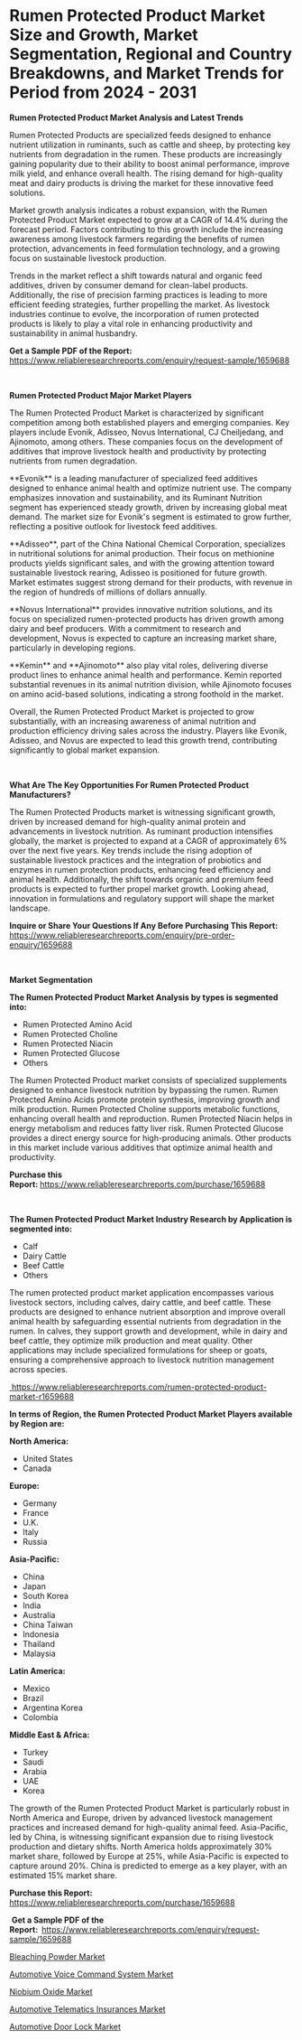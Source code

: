 <p><h1>Rumen Protected Product Market Size and Growth, Market Segmentation, Regional and Country Breakdowns, and Market Trends for Period from 2024 -  2031</h1></p><p><strong>Rumen Protected Product Market Analysis and Latest Trends</strong></p>
<p><p>Rumen Protected Products are specialized feeds designed to enhance nutrient utilization in ruminants, such as cattle and sheep, by protecting key nutrients from degradation in the rumen. These products are increasingly gaining popularity due to their ability to boost animal performance, improve milk yield, and enhance overall health. The rising demand for high-quality meat and dairy products is driving the market for these innovative feed solutions.</p><p>Market growth analysis indicates a robust expansion, with the Rumen Protected Product Market expected to grow at a CAGR of 14.4% during the forecast period. Factors contributing to this growth include the increasing awareness among livestock farmers regarding the benefits of rumen protection, advancements in feed formulation technology, and a growing focus on sustainable livestock production. </p><p>Trends in the market reflect a shift towards natural and organic feed additives, driven by consumer demand for clean-label products. Additionally, the rise of precision farming practices is leading to more efficient feeding strategies, further propelling the market. As livestock industries continue to evolve, the incorporation of rumen protected products is likely to play a vital role in enhancing productivity and sustainability in animal husbandry.</p></p>
<p><strong>Get a Sample PDF of the Report:&nbsp;</strong> <a href="https://www.reliableresearchreports.com/enquiry/request-sample/1659688?utm_campaign=1289&utm_medium=2&utm_source=Github&utm_content=ia&utm_term=03102024&utm_id=rumen-protected-product">https://www.reliableresearchreports.com/enquiry/request-sample/1659688</a></p>
<p>&nbsp;</p>
<p><strong>Rumen Protected Product Major Market Players</strong></p>
<p><p>The Rumen Protected Product Market is characterized by significant competition among both established players and emerging companies. Key players include Evonik, Adisseo, Novus International, CJ Cheiljedang, and Ajinomoto, among others. These companies focus on the development of additives that improve livestock health and productivity by protecting nutrients from rumen degradation.</p><p>**Evonik** is a leading manufacturer of specialized feed additives designed to enhance animal health and optimize nutrient use. The company emphasizes innovation and sustainability, and its Ruminant Nutrition segment has experienced steady growth, driven by increasing global meat demand. The market size for Evonik's segment is estimated to grow further, reflecting a positive outlook for livestock feed additives.</p><p>**Adisseo**, part of the China National Chemical Corporation, specializes in nutritional solutions for animal production. Their focus on methionine products yields significant sales, and with the growing attention toward sustainable livestock rearing, Adisseo is positioned for future growth. Market estimates suggest strong demand for their products, with revenue in the region of hundreds of millions of dollars annually.</p><p>**Novus International** provides innovative nutrition solutions, and its focus on specialized rumen-protected products has driven growth among dairy and beef producers. With a commitment to research and development, Novus is expected to capture an increasing market share, particularly in developing regions.</p><p>**Kemin** and **Ajinomoto** also play vital roles, delivering diverse product lines to enhance animal health and performance. Kemin reported substantial revenues in its animal nutrition division, while Ajinomoto focuses on amino acid-based solutions, indicating a strong foothold in the market.</p><p>Overall, the Rumen Protected Product Market is projected to grow substantially, with an increasing awareness of animal nutrition and production efficiency driving sales across the industry. Players like Evonik, Adisseo, and Novus are expected to lead this growth trend, contributing significantly to global market expansion.</p></p>
<p>&nbsp;</p>
<p><strong>What Are The Key Opportunities For Rumen Protected Product Manufacturers?</strong></p>
<p><p>The Rumen Protected Products market is witnessing significant growth, driven by increased demand for high-quality animal protein and advancements in livestock nutrition. As ruminant production intensifies globally, the market is projected to expand at a CAGR of approximately 6% over the next five years. Key trends include the rising adoption of sustainable livestock practices and the integration of probiotics and enzymes in rumen protection products, enhancing feed efficiency and animal health. Additionally, the shift towards organic and premium feed products is expected to further propel market growth. Looking ahead, innovation in formulations and regulatory support will shape the market landscape.</p></p>
<p><strong>Inquire or Share Your Questions If Any Before Purchasing This Report:</strong> <a href="https://www.reliableresearchreports.com/enquiry/pre-order-enquiry/1659688?utm_campaign=1289&utm_medium=2&utm_source=Github&utm_content=ia&utm_term=03102024&utm_id=rumen-protected-product">https://www.reliableresearchreports.com/enquiry/pre-order-enquiry/1659688</a></p>
<p>&nbsp;</p>
<p><strong>Market Segmentation</strong></p>
<p><strong>The Rumen Protected Product Market Analysis by types is segmented into:</strong></p>
<p><ul><li>Rumen Protected Amino Acid</li><li>Rumen Protected Choline</li><li>Rumen Protected Niacin</li><li>Rumen Protected Glucose</li><li>Others</li></ul></p>
<p><p>The Rumen Protected Product market consists of specialized supplements designed to enhance livestock nutrition by bypassing the rumen. Rumen Protected Amino Acids promote protein synthesis, improving growth and milk production. Rumen Protected Choline supports metabolic functions, enhancing overall health and reproduction. Rumen Protected Niacin helps in energy metabolism and reduces fatty liver risk. Rumen Protected Glucose provides a direct energy source for high-producing animals. Other products in this market include various additives that optimize animal health and productivity.</p></p>
<p><strong>Purchase this Report:&nbsp;</strong><a href="https://www.reliableresearchreports.com/purchase/1659688?utm_campaign=1289&utm_medium=2&utm_source=Github&utm_content=ia&utm_term=03102024&utm_id=rumen-protected-product">https://www.reliableresearchreports.com/purchase/1659688</a></p>
<p>&nbsp;</p>
<p><strong>The Rumen Protected Product Market Industry Research by Application is segmented into:</strong></p>
<p><ul><li>Calf</li><li>Dairy Cattle</li><li>Beef Cattle</li><li>Others</li></ul></p>
<p><p>The rumen protected product market application encompasses various livestock sectors, including calves, dairy cattle, and beef cattle. These products are designed to enhance nutrient absorption and improve overall animal health by safeguarding essential nutrients from degradation in the rumen. In calves, they support growth and development, while in dairy and beef cattle, they optimize milk production and meat quality. Other applications may include specialized formulations for sheep or goats, ensuring a comprehensive approach to livestock nutrition management across species.</p></p>
<p><a href="https://www.reliableresearchreports.com/rumen-protected-product-market-r1659688?utm_campaign=1289&utm_medium=2&utm_source=Github&utm_content=ia&utm_term=03102024&utm_id=rumen-protected-product">&nbsp;https://www.reliableresearchreports.com/rumen-protected-product-market-r1659688</a></p>
<p><strong>In terms of Region, the Rumen Protected Product Market Players available by Region are:</strong></p>
<p>
    <p> <strong> North America: </strong>
        <ul>
            <li>United States</li>
            <li>Canada</li>
        </ul>
        </p> 
    <p> <strong> Europe: </strong>
        <ul>
            <li>Germany</li>
            <li>France</li>
            <li>U.K.</li>
            <li>Italy</li>
            <li>Russia</li>
        </ul>
        </p> 
    <p> <strong> Asia-Pacific: </strong>
        <ul>
            <li>China</li>
            <li>Japan</li>
            <li>South Korea</li>
            <li>India</li>
            <li>Australia</li>
            <li>China Taiwan</li>
            <li>Indonesia</li>
            <li>Thailand</li>
            <li>Malaysia</li>
        </ul>
        </p> 
    <p> <strong> Latin America: </strong>
        <ul>
            <li>Mexico</li>
            <li>Brazil</li>
            <li>Argentina Korea</li>
            <li>Colombia</li>
        </ul>
        </p> 
    <p> <strong> Middle East & Africa: </strong>
        <ul>
            <li>Turkey</li>
            <li>Saudi</li>
            <li>Arabia</li>
            <li>UAE</li>
            <li>Korea</li>
        </ul>
    </p>
    </p>
<p><p>The growth of the Rumen Protected Product Market is particularly robust in North America and Europe, driven by advanced livestock management practices and increased demand for high-quality animal feed. Asia-Pacific, led by China, is witnessing significant expansion due to rising livestock production and dietary shifts. North America holds approximately 30% market share, followed by Europe at 25%, while Asia-Pacific is expected to capture around 20%. China is predicted to emerge as a key player, with an estimated 15% market share.</p></p>
<p><strong>Purchase this Report: </strong><a href="https://www.reliableresearchreports.com/purchase/1659688?utm_campaign=1289&utm_medium=2&utm_source=Github&utm_content=ia&utm_term=03102024&utm_id=rumen-protected-product">https://www.reliableresearchreports.com/purchase/1659688</a></p>
<p>&nbsp;<strong>Get a Sample PDF of the Report:&nbsp;&nbsp;</strong><a href="https://www.reliableresearchreports.com/enquiry/request-sample/1659688?utm_campaign=1289&utm_medium=2&utm_source=Github&utm_content=ia&utm_term=03102024&utm_id=rumen-protected-product">https://www.reliableresearchreports.com/enquiry/request-sample/1659688</a></p>
<p><strong></strong></p>
<p><p><a href="https://www.linkedin.com/pulse/bleaching-powder-market-overview-regional-outlook-competitive-wx6je?trackingId=tIeuc%2BF6QaS4BakdZZLRYw%3D%3D&utm_campaign=1289&utm_medium=2&utm_source=Github&utm_content=ia&utm_term=03102024&utm_id=rumen-protected-product">Bleaching Powder Market</a></p><p><a href="https://issuu.com/reportprime-2/docs/automotive-voice-command-system-mar_731721a955df13?utm_campaign=1289&utm_medium=2&utm_source=Github&utm_content=ia&utm_term=03102024&utm_id=rumen-protected-product">Automotive Voice Command System Market</a></p><p><a href="https://www.linkedin.com/pulse/niobium-oxide-market-global-regional-analysis-focus-end-viyie?trackingId=R7rU4e72Q3%2BXhHanPv1dPQ%3D%3D&utm_campaign=1289&utm_medium=2&utm_source=Github&utm_content=ia&utm_term=03102024&utm_id=rumen-protected-product">Niobium Oxide Market</a></p><p><a href="https://issuu.com/reportprime-2/docs/automotive-telematics-insurances-ma_16b7e1db695af3?utm_campaign=1289&utm_medium=2&utm_source=Github&utm_content=ia&utm_term=03102024&utm_id=rumen-protected-product">Automotive Telematics Insurances Market</a></p><p><a href="https://www.linkedin.com/pulse/global-automotive-door-lock-market-size-share-analysis-product-w9uke?trackingId=64uM9zm5Sw6HQfoW%2FjNFvQ%3D%3D&utm_campaign=1289&utm_medium=2&utm_source=Github&utm_content=ia&utm_term=03102024&utm_id=rumen-protected-product">Automotive Door Lock Market</a></p></p>